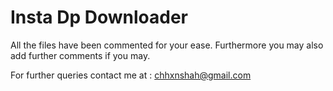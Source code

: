 # Insta Dp Downloader

All the files have been commented for your ease. Furthermore you may also add further comments if you may.


For further queries contact me at : chhxnshah@gmail.com